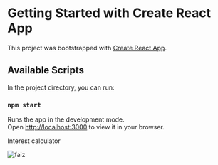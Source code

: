 # Getting Started with Create React App

This project was bootstrapped with [Create React App](https://github.com/facebook/create-react-app).

## Available Scripts

In the project directory, you can run:

### `npm start`

Runs the app in the development mode.\
Open [http://localhost:3000](http://localhost:3000) to view it in your browser.

Interest calculator

![faiz](https://user-images.githubusercontent.com/116573908/212456565-a1190207-8660-4c92-bd7b-9f028cb7283d.png)
